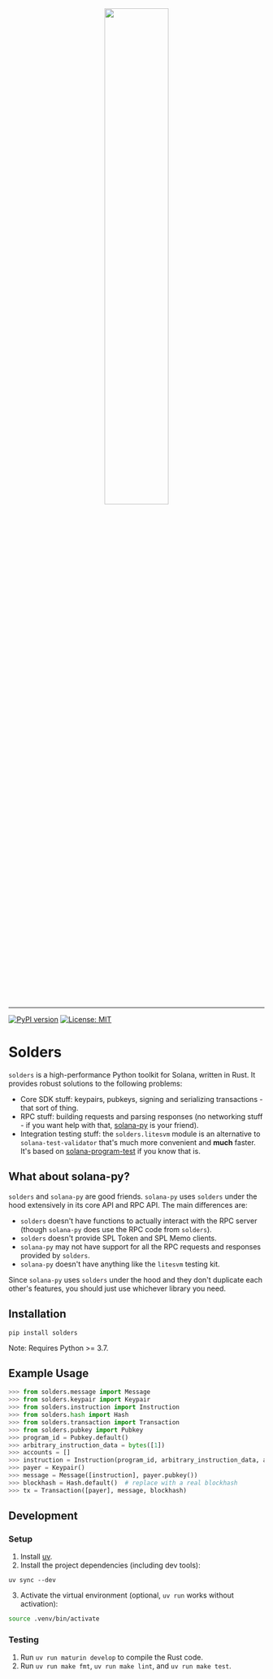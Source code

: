 <div align="center">
    <img src="https://raw.githubusercontent.com/kevinheavey/solders/main/docs/logo.jpeg" width="50%" height="50%">
</div>

---

[![PyPI version](https://badge.fury.io/py/solders.svg)](https://badge.fury.io/py/solders)
[![License: MIT](https://img.shields.io/badge/License-MIT-yellow.svg)](https://github.com/kevinheavey/solders/blob/main/LICENSE)

# Solders

`solders` is a high-performance Python toolkit for Solana, written in Rust. It provides robust solutions to the following problems:

- Core SDK stuff: keypairs, pubkeys, signing and serializing transactions - that sort of thing.
- RPC stuff: building requests and parsing responses (no networking stuff - if you want help with that, 
[solana-py](https://michaelhly.github.io/solana-py/rpc/async_api/) is your friend).
- Integration testing stuff: the `solders.litesvm` module is an alternative to `solana-test-validator` that's much more convenient and **much** faster. It's based on [solana-program-test](https://crates.io/crates/solana-program-test) if you know that is.

## What about solana-py?

`solders` and `solana-py` are good friends. `solana-py` uses `solders` under the hood extensively in its
core API and RPC API. The main differences are:

- `solders` doesn't have functions to actually interact with the RPC server (though `solana-py` does use the RPC code from `solders`).
- `solders` doesn't provide SPL Token and SPL Memo clients.
- `solana-py` may not have support for all the RPC requests and responses provided by `solders`.
- `solana-py` doesn't have anything like the `litesvm` testing kit.

Since `solana-py` uses `solders` under the hood and they don't duplicate each other's features, you should just use whichever library you need.

## Installation

```
pip install solders
```

Note: Requires Python >= 3.7.

## Example Usage

```python
>>> from solders.message import Message
>>> from solders.keypair import Keypair
>>> from solders.instruction import Instruction
>>> from solders.hash import Hash
>>> from solders.transaction import Transaction
>>> from solders.pubkey import Pubkey
>>> program_id = Pubkey.default()
>>> arbitrary_instruction_data = bytes([1])
>>> accounts = []
>>> instruction = Instruction(program_id, arbitrary_instruction_data, accounts)
>>> payer = Keypair()
>>> message = Message([instruction], payer.pubkey())
>>> blockhash = Hash.default()  # replace with a real blockhash
>>> tx = Transaction([payer], message, blockhash)

```

## Development

### Setup

1. Install [uv](https://docs.astral.sh/uv/getting-started/installation/).
2. Install the project dependencies (including dev tools):

```
uv sync --dev
```

3. Activate the virtual environment (optional, `uv run` works without activation):

```sh
source .venv/bin/activate
```

### Testing

1. Run `uv run maturin develop` to compile the Rust code.
2. Run `uv run make fmt`, `uv run make lint`, and `uv run make test`.
